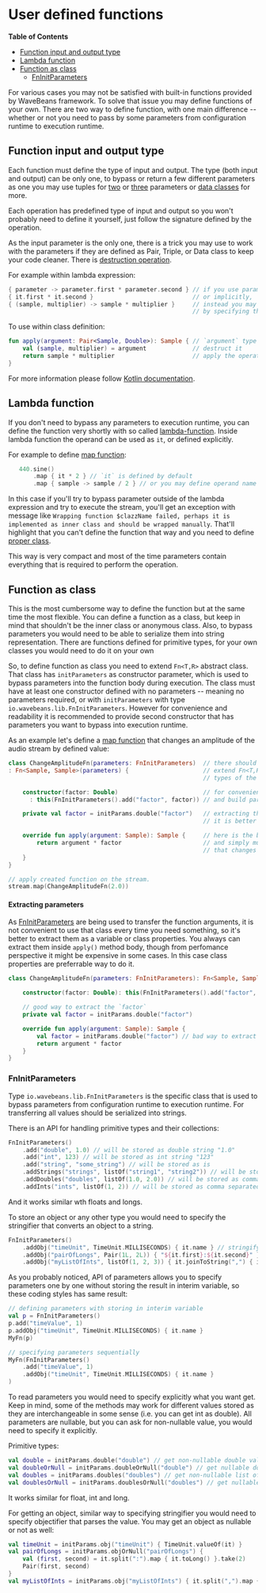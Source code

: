 # User defined functions

<!-- START doctoc generated TOC please keep comment here to allow auto update -->
<!-- DON'T EDIT THIS SECTION, INSTEAD RE-RUN doctoc TO UPDATE -->
**Table of Contents**

- [Function input and output type](#function-input-and-output-type)
- [Lambda function](#lambda-function)
- [Function as class](#function-as-class)
  - [FnInitParameters](#fninitparameters)

<!-- END doctoc generated TOC please keep comment here to allow auto update -->

For various cases you may not be satisfied with built-in functions provided by WaveBeans framework. To solve that issue you may define functions of your own. There are two way to define function, with one main difference -- whether or not you need to pass by some parameters from configuration runtime to execution runtime.

## Function input and output type

Each function must define the type of input and output. The type (both input and output) can be only one, to bypass or return a few different parameters as one you may use tuples for [two](https://kotlinlang.org/api/latest/jvm/stdlib/kotlin/-pair/index.html) or [three](https://kotlinlang.org/api/latest/jvm/stdlib/kotlin/-triple/index.html) parameters or [data classes](https://kotlinlang.org/docs/reference/data-classes.html) for more.

Each operation has predefined type of input and output so you won't probably need to define it yourself, just follow the signature defined by the operation.

As the input parameter is the only one, there is a trick you may use to work with the parameters if they are defined as Pair, Triple, or Data class to keep your code cleaner. There is [destruction operation](https://kotlinlang.org/docs/reference/multi-declarations.html).

For example within lambda expression:

```kotlin
{ parameter -> parameter.first * parameter.second } // if you use parameter directly
{ it.first * it.second }                            // or implicitly,
{ (sample, multiplier) -> sample * multiplier }     // instead you may destruct it and give them proper name, 
                                                    // by specifying them inside parenthesises
```

To use within class definition:

```kotlin
fun apply(argument: Pair<Sample, Double>): Sample { // `argument` type is specified explicitly 
    val (sample, multiplier) = argument             // destruct it
    return sample * multiplier                      // apply the operation by using variable proper naming
}
```

For more information please follow [Kotlin documentation](https://kotlinlang.org/docs/reference/multi-declarations.html).

## Lambda function

If you don't need to bypass any parameters to execution runtime, you can define the function very shortly with so called [lambda-function](https://kotlinlang.org/docs/reference/lambdas.html#lambda-expressions-and-anonymous-functions). Inside lambda function the operand can be used as `it`, or defined explicitly. 
 
For example to define [map function](operations/map-operation.md):
 ```kotlin
    440.sine()
        .map { it * 2 } // `it` is defined by default
        .map { sample -> sample / 2 } // or you may define operand name explicitly 
```

In this case if you'll try to bypass parameter outside of the lambda expression and try to execute the stream, you'll get an exception with message like
`Wrapping function $clazzName failed, perhaps it is implemented as inner class and should be wrapped manually`. That'll highlight that you can't define the function that way and you need to define [proper class](#class-function).

This way is very compact and most of the time parameters contain everything that is required to perform the operation.
 
## Function as class

This is the most cumbersome way to define the function but at the same time the most flexible. You can define a function as a class, but keep in mind that shouldn't be the inner class or anonymous class. Also, to bypass parameters you would need to be able to serialize them into string representation. There are functions defined for primitive types, for your own classes you would need to do it on your own 

So, to define function as class you need to extend `Fn<T,R>` abstract class. That class has `initParameters` as constructor parameter, which is used to bypass parameters into the function body during execution. The class must have at least one constructor defined with no parameters -- meaning no parameters required, or with `initParameters` with type `io.wavebeans.lib.FnInitParameters`. However for convenience and readability it is recommended to provide second constructor that has parameters you want to bypass into execution runtime.

As an example let's define a [map function](operations/map-operation.md) that changes an amplitude of the audio stream by defined value:

```kotlin
class ChangeAmplitudeFn(parameters: FnInitParameters)  // there should be at least one constructor defined this way
: Fn<Sample, Sample>(parameters) {                     // extend Fn<T,R> class, Sample is input (T) and output (R) 
                                                       // types of the function.

    constructor(factor: Double)                        // for convenience let's define  proper constructor
      : this(FnInitParameters().add("factor", factor)) // and build parameters for our function 

    private val factor = initParams.double("factor")   // extracting the double value of the factor parameter,
                                                       // it is better to do once

    override fun apply(argument: Sample): Sample {     // here is the body of the function
        return argument * factor                       // and simply multiply sample by the specified factor,
                                                       // that changes its amplitude.
    }
}

// apply created function on the stream.
stream.map(ChangeAmplitudeFn(2.0))
```

#### Extracting parameters

As [FnInitParameters](#fninitparameters) are being used to transfer the function arguments, it is not convenient to use that class every time you need something, so it's better to extract them as a variable or class properties. You always can extract them inside `apply()` method body, though from perfomance perspective it might be expensive in some cases. In this case class properties are preferrable way to do it.

```kotlin
class ChangeAmplitudeFn(parameters: FnInitParameters): Fn<Sample, Sample>(parameters) {

    constructor(factor: Double): this(FnInitParameters().add("factor", factor))

    // good way to extract the `factor`
    private val factor = initParams.double("factor")

    override fun apply(argument: Sample): Sample {
        val factor = initParams.double("factor") // bad way to extract the `factor`
        return argument * factor
    }
}

```

### FnInitParameters

Type `io.wavebeans.lib.FnInitParameters` is the specific class that is used to bypass parameters from configuration runtime to execution runtime. For transferring all values should be serialized into strings.

There is an API for handling primitive types and their collections:
```kotlin
FnInitParameters()
    .add("double", 1.0) // will be stored as double string "1.0"
    .add("int", 123) // will be stored as int string "123"
    .add("string", "some_string") // will be stored as is
    .addStrings("strings", listOf("string1", "string2")) // will be stored as comma-separated strings "string1,string2"
    .addDoubles("doubles", listOf(1.0, 2.0)) // will be stored as comma separated double string "1.0,2.0"
    .addInts("ints", listOf(1, 2)) // will be stored as comma separated double string "1,2"
```
And it works similar wth floats and longs.

To store an object or any other type you would need to specify the stringifier that converts an object to a string.

```kotlin
FnInitParameters()
    .addObj("timeUnit", TimeUnit.MILLISECONDS) { it.name } // stringifying simple but different type
    .addObj("pairOfLongs", Pair(1L, 2L)) { "${it.first}:${it.second}" } // stringifying complex type
    .addObj("myListOfInts", listOf(1, 2, 3)) { it.joinToString(",") { it.toString() } } // stringifying collections your way
```

As you probably noticed, API of parameters allows you to specify parameters one by one without storing the result in interim variable, so these coding styles has same result:

```kotlin
// defining parameters with storing in interim variable
val p = FnInitParameters()
p.add("timeValue", 1)
p.addObj("timeUnit", TimeUnit.MILLISECONDS) { it.name }
MyFn(p)

// specifying parameters sequentially
MyFn(FnInitParameters()
    .add("timeValue", 1)
    .addObj("timeUnit", TimeUnit.MILLISECONDS) { it.name }
)
```

To read parameters you would need to specify explicitly what you want get. Keep in mind, some of the methods may work for different values stored as they are interchangeable in some sense (i.e. you can get int as double). All parameters are nullable, but you can ask for non-nullable value, you would need to specify it explicitly.

Primitive types:
```kotlin
val double = initParams.double("double") // get non-nullable double value
val doubleOrNull = initParams.doubleOrNull("double") // get nullable double value
val doubles = initParams.doubles("doubles") // get non-nullable list of doubles 
val doublesOrNull = initParams.doublesOrNull("doubles") // get nullable list of doubles
```
It works similar for float, int and long.

For getting an object, similar way to specifying stringifier you would need to specify objectifier that parses the value. You may get an object as nullable or not as well:
```kotlin
val timeUnit = initParams.obj("timeUnit") { TimeUnit.valueOf(it) }
val pairOfLongs = initParams.objOrNull("pairOfLongs") {
    val (first, second) = it.split(":").map { it.toLong() }.take(2)
    Pair(first, second)
}
val myListOfInts = initParams.obj("myListOfInts") { it.split(",").map { it.toInt() } }
```
